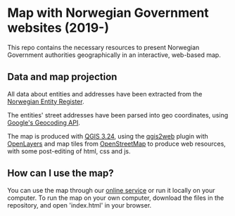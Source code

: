 # Map with Norwegian Government websites (2019-)
This repo contains the necessary resources to present Norwegian Government authorities geographically in an interactive, web-based map.

## Data and map projection
All data about entities and addresses have been extracted from the [Norwegian Entity Register](https://data.brreg.no/enhetsregisteret/api/docs/index.html).

The entities' street addresses have been parsed into geo coordinates, using [Google's Geocoding API](https://developers.google.com/maps/documentation/geocoding/overview).

The map is produced with [QGIS 3.24](https://qgis.org/en/site/), using the [qgis2web](https://github.com/tomchadwin/qgis2web) plugin with [OpenLayers](https://openlayers.org/) and map tiles from [OpenStreetMap](https://www.openstreetmap.org) to produce web resources, with some post-editing of html, css and js.

## How can I use the map?
You can use the map through our [online service](https://nettarkivet.beta.nb.no/map/) or run it locally on your computer. To run the map on your own computer, download the files in the repository, and open 'index.html' in your browser.
